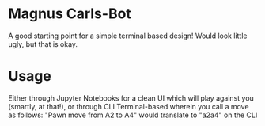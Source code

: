 # Magnus Carls-Bot
A good starting point for a simple terminal based design! Would look little ugly, but that is okay.

# Usage
Either through Jupyter Notebooks for a clean UI which will play against you (smartly, at that!), or through CLI Terminal-based wherein you call a move as follows:
"Pawn move from A2 to A4" would translate to "a2a4" on the CLI
